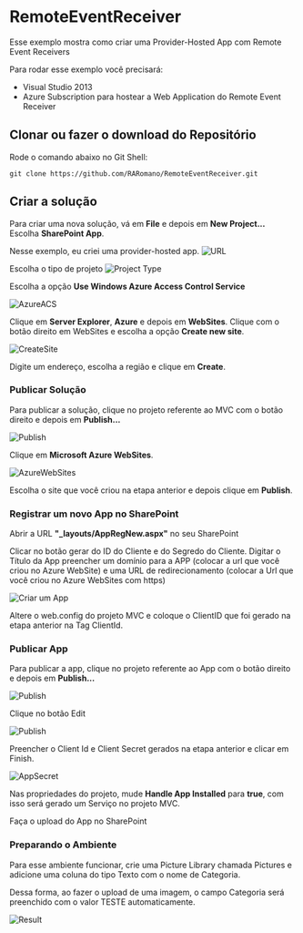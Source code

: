 # RemoteEventReceiver
Esse exemplo mostra como criar uma Provider-Hosted App com Remote Event Receivers 

Para rodar esse exemplo você precisará:
- Visual Studio 2013
- Azure Subscription para hostear a Web Application do Remote Event Receiver


## Clonar ou fazer o download do Repositório

Rode o comando abaixo no Git Shell:

`git clone https://github.com/RARomano/RemoteEventReceiver.git`


## Criar a solução

Para criar uma nova solução, vá em **File** e depois em **New Project...**
Escolha **SharePoint App**. 

Nesse exemplo, eu criei uma provider-hosted app.
![URL](https://cloud.githubusercontent.com/assets/12012898/7779900/4349c9cc-00af-11e5-95f5-f65accdb40ba.png)

Escolha o tipo de projeto
![Project Type](https://cloud.githubusercontent.com/assets/12012898/7779904/4cd008a8-00af-11e5-83d6-4baff811901e.png)

Escolha a opção **Use Windows Azure Access Control Service**

![AzureACS](https://cloud.githubusercontent.com/assets/12012898/7779911/594bc5a4-00af-11e5-9dbd-dbce2a01abc4.png)

Clique em **Server Explorer**, **Azure** e depois em **WebSites**. Clique com o botão direito em WebSites e escolha a opção **Create new site**.

![CreateSite](https://cloud.githubusercontent.com/assets/12012898/7780147/c4a7f956-00b1-11e5-9cdc-c76f15b1faf4.png)

Digite um endereço, escolha a região e clique em **Create**.


### Publicar Solução

Para publicar a solução, clique no projeto referente ao MVC com o botão direito e depois em **Publish...**

![Publish](https://cloud.githubusercontent.com/assets/12012898/7780179/10b4ac4a-00b2-11e5-89b0-993812a6e6a7.png)

Clique em **Microsoft Azure WebSites**.

![AzureWebSites](https://cloud.githubusercontent.com/assets/12012898/7780186/2198bbb4-00b2-11e5-870e-548579f140ed.png)

Escolha o site que você criou na etapa anterior e depois clique em **Publish**.

### Registrar um novo App no SharePoint

Abrir a URL **"_layouts/AppRegNew.aspx"** no seu SharePoint 

Clicar no botão gerar do ID do Cliente e do Segredo do Cliente. Digitar o Título da App preencher um domínio para a APP (colocar a url que você criou no Azure WebSite) e uma URL de redirecionamento (colocar a Url que você criou no Azure WebSites com https)

![Criar um App](https://cloud.githubusercontent.com/assets/12012898/7780232/a248662e-00b2-11e5-9f27-934fc8152a1f.png)

Altere o web.config do projeto MVC e coloque o ClientID que foi gerado na etapa anterior na Tag ClientId.

### Publicar App

Para publicar a app, clique no projeto referente ao App com o botão direito e depois em **Publish...**

![Publish](https://cloud.githubusercontent.com/assets/12012898/7780410/f9788198-00b4-11e5-9c05-71a1ca8b3019.png)

Clique no botão Edit

![Publish](https://cloud.githubusercontent.com/assets/12012898/7780255/c29aa0ea-00b2-11e5-91ff-9137ca49adcd.png)

Preencher o Client Id e Client Secret gerados na etapa anterior e clicar em Finish.

![AppSecret](https://cloud.githubusercontent.com/assets/12012898/7780265/cfda7820-00b2-11e5-8e43-55d5824382dc.png)

Nas propriedades do projeto, mude **Handle App Installed** para **true**, com isso será gerado um Serviço no projeto MVC.

Faça o upload do App no SharePoint

### Preparando o Ambiente

Para esse ambiente funcionar, crie uma Picture Library chamada Pictures e adicione uma coluna do tipo Texto com o nome de Categoria.

Dessa forma, ao fazer o upload de uma imagem, o campo Categoria será preenchido com o valor TESTE automaticamente.

![Result](https://cloud.githubusercontent.com/assets/12012898/7780906/ab870ba6-00bb-11e5-9b65-82291c767ba0.png)
